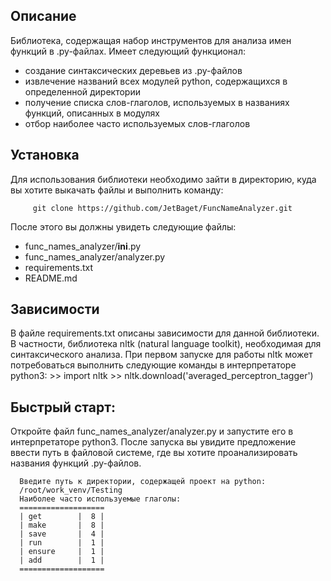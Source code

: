 Описание
---------
Библиотека, содержащая набор инструментов для анализа имен функций в .py-файлах.
Имеет следующий функционал:
- создание синтаксических деревьев из .py-файлов
- извлечение названий всех модулей python, содержащихся в определенной директории
- получение списка слов-глаголов, используемых в названиях функций, описанных в модулях
- отбор наиболее часто используемых слов-глаголов

Установка
---------
Для использования библиотеки необходимо зайти в директорию, куда вы хотите выкачать файлы и выполнить команду:    

         git clone https://github.com/JetBaget/FuncNameAnalyzer.git

После этого вы должны увидеть следующие файлы:
- func_names_analyzer/__ini__.py
- func_names_analyzer/analyzer.py
- requirements.txt
- README.md

Зависимости
---------
В файле requirements.txt описаны зависимости для данной библиотеки.
В частности, библиотека nltk (natural language toolkit), необходимая для синтаксического анализа.
При первом запуске для работы nltk может потребоваться выполнить следующие команды в интерпретаторе python3:
        >> import nltk
        >> nltk.download('averaged_perceptron_tagger')
        
Быстрый старт:
---------
Откройте файл func_names_analyzer/analyzer.py и запустите его в интерпретаторе python3.
После запуска вы увидите предложение ввести путь в файловой системе, где вы хотите проанализировать названия функций .py-файлов.

      Введите путь к директории, содержащей проект на python:
      /root/work_venv/Testing
      Наиболее часто используемые глаголы:
      ===================
      | get        |  8 |
      | make       |  8 |
      | save       |  4 |
      | run        |  1 |
      | ensure     |  1 |
      | add        |  1 |
      ===================
      

